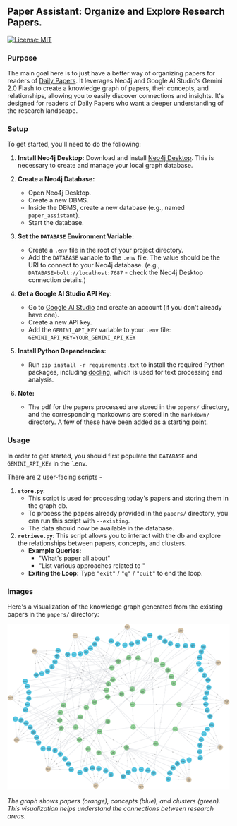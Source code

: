 ## Paper Assistant: Organize and Explore Research Papers.

[![License: MIT](https://img.shields.io/badge/License-MIT-yellow.svg)](https://opensource.org/licenses/MIT)

### Purpose

The main goal here is to just have a better way of organizing papers for readers of [Daily Papers](https://huggingface.co/papers). It leverages Neo4j and Google AI Studio's Gemini 2.0 Flash to create a knowledge graph of papers, their concepts, and relationships, allowing you to easily discover connections and insights.  It's designed for readers of Daily Papers who want a deeper understanding of the research landscape.

### Setup

To get started, you'll need to do the following:
1.  **Install Neo4j Desktop:** Download and install [Neo4j Desktop](https://neo4j.com/download/). This is necessary to create and manage your local graph database.

2.  **Create a Neo4j Database:**
    *   Open Neo4j Desktop.
    *   Create a new DBMS.
    *   Inside the DBMS, create a new database (e.g., named `paper_assistant`).
    *   Start the database.

3.  **Set the `DATABASE` Environment Variable:**
    *   Create a `.env` file in the root of your project directory.
    *   Add the `DATABASE` variable to the `.env` file. The value should be the URI to connect to your Neo4j database. (e.g., `DATABASE=bolt://localhost:7687` - check the Neo4j Desktop connection details.)

4.  **Get a Google AI Studio API Key:**
    *   Go to [Google AI Studio](https://aistudio.google.com/) and create an account (if you don't already have one).
    *   Create a new API key.
    *   Add the `GEMINI_API_KEY` variable to your `.env` file: `GEMINI_API_KEY=YOUR_GEMINI_API_KEY`

5.  **Install Python Dependencies:**
    *   Run `pip install -r requirements.txt` to install the required Python packages, including [docling](https://github.com/DS4SD/docling), which is used for text processing and analysis.

6. **Note:**
    *   The pdf for the papers processed are stored in the `papers/` directory, and the corresponding markdowns are stored in the `markdown/` directory. A few of these have been added as a starting point.

### Usage

In order to get started, you should first populate the `DATABASE` and `GEMINI_API_KEY` in the `.env.

There are 2 user-facing scripts -
1. **`store.py`**:
    *   This script is used for processing today's papers and storing them in the graph db.
    *   To process the papers already provided in the `papers/` directory, you can run this script with `--existing`.
    *   The data should now be available in the database.
2. **`retrieve.py`**: This script allows you to interact with the db and explore the relationships between papers, concepts, and clusters.
    * **Example Queries:**
        * "What's <xyz> paper all about"
        * "List various approaches related to <xyz>"
    * **Exiting the Loop:**  Type `"exit"` / `"q"` / `"quit"` to end the loop.

### Images

Here's a visualization of the knowledge graph generated from the existing papers in the `papers/` directory:

![Graph](graph.png)

*The graph shows papers (orange), concepts (blue), and clusters (green). This visualization helps understand the connections between research areas.*
